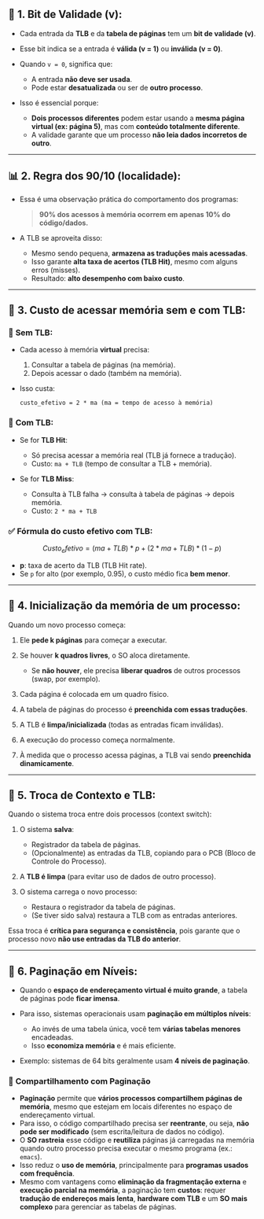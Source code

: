 ## 🧩 **1. Bit de Validade (v):**

* Cada entrada da **TLB** e da **tabela de páginas** tem um **bit de validade (v)**.
* Esse bit indica se a entrada é **válida (v = 1)** ou **inválida (v = 0)**.
* Quando `v = 0`, significa que:

  * A entrada **não deve ser usada**.
  * Pode estar **desatualizada** ou ser de **outro processo**.
* Isso é essencial porque:

  * **Dois processos diferentes** podem estar usando a **mesma página virtual (ex: página 5)**, mas com **conteúdo totalmente diferente**.
  * A validade garante que um processo **não leia dados incorretos de outro**.

---

## 📊 **2. Regra dos 90/10 (localidade):**

* Essa é uma observação prática do comportamento dos programas:

  > **90% dos acessos à memória ocorrem em apenas 10% do código/dados.**
* A TLB se aproveita disso:

  * Mesmo sendo pequena, **armazena as traduções mais acessadas**.
  * Isso garante **alta taxa de acertos (TLB Hit)**, mesmo com alguns erros (misses).
  * Resultado: **alto desempenho com baixo custo**.

---

## 💸 **3. Custo de acessar memória sem e com TLB:**

### 📍 **Sem TLB:**

* Cada acesso à memória **virtual** precisa:

  1. Consultar a tabela de páginas (na memória).
  2. Depois acessar o dado (também na memória).
* Isso custa:

  ```
  custo_efetivo = 2 * ma (ma = tempo de acesso à memória)
  ```

### 📍 **Com TLB:**

* Se for **TLB Hit**:

  * Só precisa acessar a memória real (TLB já fornece a tradução).
  * Custo: `ma + TLB` (tempo de consultar a TLB + memória).
* Se for **TLB Miss**:

  * Consulta à TLB falha → consulta à tabela de páginas → depois memória.
  * Custo: `2 * ma + TLB`

### ✅ **Fórmula do custo efetivo com TLB:**

```math
Custo_efetivo = (ma + TLB) * p + (2 * ma + TLB) * (1 - p)
```

* **p**: taxa de acerto da TLB (TLB Hit rate).
* Se `p` for alto (por exemplo, 0.95), o custo médio fica **bem menor**.

---

## 🧠 **4. Inicialização da memória de um processo:**

Quando um novo processo começa:

1. Ele **pede k páginas** para começar a executar.
2. Se houver **k quadros livres**, o SO aloca diretamente.

   * Se **não houver**, ele precisa **liberar quadros** de outros processos (swap, por exemplo).
3. Cada página é colocada em um quadro físico.
4. A tabela de páginas do processo é **preenchida com essas traduções**.
5. A TLB é **limpa/inicializada** (todas as entradas ficam inválidas).
6. A execução do processo começa normalmente.
7. À medida que o processo acessa páginas, a TLB vai sendo **preenchida dinamicamente**.

---

## 🔁 **5. Troca de Contexto e TLB:**

Quando o sistema troca entre dois processos (context switch):

1. O sistema **salva**:

   * Registrador da tabela de páginas.
   * (Opcionalmente) as entradas da TLB, copiando para o PCB (Bloco de Controle do Processo).
2. A **TLB é limpa** (para evitar uso de dados de outro processo).
3. O sistema carrega o novo processo:

   * Restaura o registrador da tabela de páginas.
   * (Se tiver sido salva) restaura a TLB com as entradas anteriores.

Essa troca é **crítica para segurança e consistência**, pois garante que o processo novo **não use entradas da TLB do anterior**.

---

## 🧱 **6. Paginação em Níveis:**

* Quando o **espaço de endereçamento virtual é muito grande**, a tabela de páginas pode **ficar imensa**.
* Para isso, sistemas operacionais usam **paginação em múltiplos níveis**:

  * Ao invés de uma tabela única, você tem **várias tabelas menores** encadeadas.
  * Isso **economiza memória** e é mais eficiente.
* Exemplo: sistemas de 64 bits geralmente usam **4 níveis de paginação**.

### 🧾 **Compartilhamento com Paginação**

* **Paginação** permite que **vários processos compartilhem páginas de memória**, mesmo que estejam em locais diferentes no espaço de endereçamento virtual.
* Para isso, o código compartilhado precisa ser **reentrante**, ou seja, **não pode ser modificado** (sem escrita/leitura de dados no código).
* O **SO rastreia** esse código e **reutiliza** páginas já carregadas na memória quando outro processo precisa executar o mesmo programa (ex.: `emacs`).
* Isso reduz o **uso de memória**, principalmente para **programas usados com frequência**.
* Mesmo com vantagens como **eliminação da fragmentação externa** e **execução parcial na memória**, a paginação tem **custos**: requer **tradução de endereços mais lenta**, **hardware com TLB** e um **SO mais complexo** para gerenciar as tabelas de páginas.



